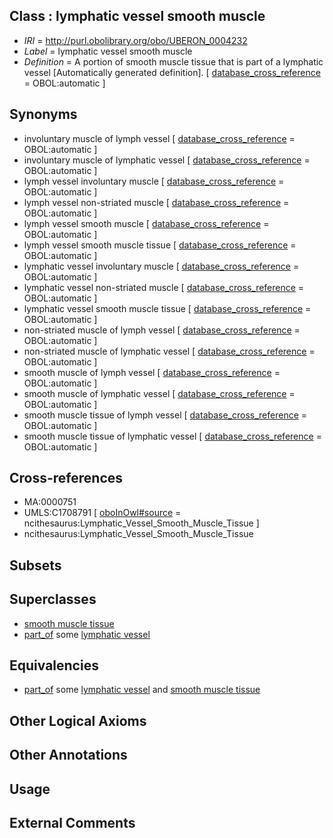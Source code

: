 
## Class : lymphatic vessel smooth muscle

 * *IRI* = http://purl.obolibrary.org/obo/UBERON_0004232
 * *Label* = lymphatic vessel smooth muscle
 * *Definition* = A portion of smooth muscle tissue that is part of a lymphatic vessel [Automatically generated definition]. [ [database_cross_reference](../../ef/oboInOwl#hasDbXref.md) = OBOL:automatic ]

## Synonyms

 * involuntary muscle of lymph vessel [ [database_cross_reference](../../ef/oboInOwl#hasDbXref.md) = OBOL:automatic ]
 * involuntary muscle of lymphatic vessel [ [database_cross_reference](../../ef/oboInOwl#hasDbXref.md) = OBOL:automatic ]
 * lymph vessel involuntary muscle [ [database_cross_reference](../../ef/oboInOwl#hasDbXref.md) = OBOL:automatic ]
 * lymph vessel non-striated muscle [ [database_cross_reference](../../ef/oboInOwl#hasDbXref.md) = OBOL:automatic ]
 * lymph vessel smooth muscle [ [database_cross_reference](../../ef/oboInOwl#hasDbXref.md) = OBOL:automatic ]
 * lymph vessel smooth muscle tissue [ [database_cross_reference](../../ef/oboInOwl#hasDbXref.md) = OBOL:automatic ]
 * lymphatic vessel involuntary muscle [ [database_cross_reference](../../ef/oboInOwl#hasDbXref.md) = OBOL:automatic ]
 * lymphatic vessel non-striated muscle [ [database_cross_reference](../../ef/oboInOwl#hasDbXref.md) = OBOL:automatic ]
 * lymphatic vessel smooth muscle tissue [ [database_cross_reference](../../ef/oboInOwl#hasDbXref.md) = OBOL:automatic ]
 * non-striated muscle of lymph vessel [ [database_cross_reference](../../ef/oboInOwl#hasDbXref.md) = OBOL:automatic ]
 * non-striated muscle of lymphatic vessel [ [database_cross_reference](../../ef/oboInOwl#hasDbXref.md) = OBOL:automatic ]
 * smooth muscle of lymph vessel [ [database_cross_reference](../../ef/oboInOwl#hasDbXref.md) = OBOL:automatic ]
 * smooth muscle of lymphatic vessel [ [database_cross_reference](../../ef/oboInOwl#hasDbXref.md) = OBOL:automatic ]
 * smooth muscle tissue of lymph vessel [ [database_cross_reference](../../ef/oboInOwl#hasDbXref.md) = OBOL:automatic ]
 * smooth muscle tissue of lymphatic vessel [ [database_cross_reference](../../ef/oboInOwl#hasDbXref.md) = OBOL:automatic ]

## Cross-references

 * MA:0000751
 * UMLS:C1708791 [ [oboInOwl#source](../../ce/oboInOwl#source.md) = ncithesaurus:Lymphatic_Vessel_Smooth_Muscle_Tissue ]
 * ncithesaurus:Lymphatic_Vessel_Smooth_Muscle_Tissue

## Subsets


## Superclasses

 * [smooth muscle tissue](../../UBERON/35/UBERON_0001135.md)
 * [part_of](../../BFO/50/BFO_0000050.md) some [lymphatic vessel](../../UBERON/73/UBERON_0001473.md)

## Equivalencies

 * [part_of](../../BFO/50/BFO_0000050.md) some [lymphatic vessel](../../UBERON/73/UBERON_0001473.md) and [smooth muscle tissue](../../UBERON/35/UBERON_0001135.md)

## Other Logical Axioms


## Other Annotations


## Usage


## External Comments

